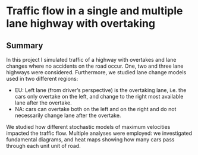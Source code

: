 # Traffic flow in a single and multiple lane highway with overtaking
## Summary
In this project I simulated traffic of a highway with overtakes and lane changes where no accidents on the
road occur. One, two and three lane highways were considered. Furthermore, we studied lane change models used in two different regions:
* EU: Left lane (from driver’s perspective) is the overtaking lane, i.e. the cars only overtake on the
left, and change to the right most available lane after the overtake.
* NA: cars can overtake both on the left and on the right and do not necessarily change lane after the overtake.

We studied how different stochastic models of maximum velocities impacted the traffic flow.
Multiple analyses were employed: we investigated fundamental diagrams, and heat maps showing how many cars pass
through each unit unit of road.
